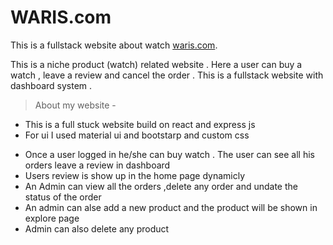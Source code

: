 # WARIS.com

This is a fullstack website about watch [waris.com](https://assignment-12-f5229.web.app/).

This is a niche product (watch) related website . Here a user can buy a watch , leave a review and cancel the order . This is a fullstack website with dashboard system .

> About my website -

- This is a full stuck website build on react and express js
- For ui I used material ui and bootstarp and custom css

* Once a user logged in he/she can buy watch . The user can see all his orders leave a review in dashboard
* Users review is show up in the home page dynamicly
* An Admin can view all the orders ,delete any order and undate the status of the order
* An admin can alse add a new product and the product will be shown in explore page
* Admin can also delete any product

